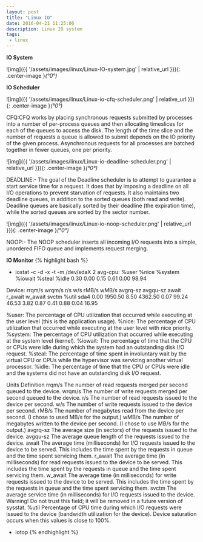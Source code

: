 ```yaml
---
layout: post
title: "Linux IO"
date: 2016-04-21 11:25:06
description: Linux IO system
tags: 
 - linux
---
```


**IO System**

![img]({{ '/assets/images/linux/Linux-IO-system.jpg' | relative_url }}){: .center-image }*(°0°)*

**IO Scheduler**

![img]({{ '/assets/images/linux/Linux-io-cfq-scheduler.png' | relative_url }}){: .center-image }*(°0°)*

CFQ:CFQ works by placing synchronous requests submitted by processes into a number of per-process queues and then allocating timeslices for each of the queues to access the disk. The length of the time slice and the number of requests a queue is allowed to submit depends on the IO priority of the given process. Asynchronous requests for all processes are batched together in fewer queues, one per priority. 

![img]({{ '/assets/images/linux/Linux-io-deadline-scheduler.png' | relative_url }}){: .center-image }*(°0°)*

DEADLINE:- The goal of the Deadline scheduler is to attempt to guarantee a start service time for a request. It does that by imposing a deadline on all I/O operations to prevent starvation of requests. It also maintains two deadline queues, in addition to the sorted queues (both read and write). Deadline queues are basically sorted by their deadline (the expiration time), while the sorted queues are sorted by the sector number.

![img]({{ '/assets/images/linux/Linux-io-noop-scheduler.png' | relative_url }}){: .center-image }*(°0°)*

NOOP:- The NOOP scheduler inserts all incoming I/O requests into a simple, unordered FIFO queue and implements request merging.

**IO Monitor**
{% highlight bash %}
 - iostat -c -d -x -t -m /dev/sdaX 2
avg-cpu:  %user   %nice %system %iowait  %steal   %idle
           0.30    0.00    0.15    0.61    0.00   98.94

Device:         rrqm/s   wrqm/s     r/s     w/s    rMB/s    wMB/s avgrq-sz avgqu-sz   await r_await w_await  svctm  %util
sda4              0.00  1950.50    8.50 4362.50     0.07    99.24    46.53     3.82    0.87    0.41    0.88   0.04  16.95

%user: The percentage of CPU utilization that occurred while executing at the user level (this is the application usage).
%nice: The percentage of CPU utilization that occurred while executing at the user level with nice priority.
%system: The percentage of CPU utilization that occurred while executing at the system level (kernel).
%iowait: The percentage of time that the CPU or CPUs were idle during which the system had an outstanding disk I/O request.
%steal: The percentage of time spent in involuntary wait by the virtual CPU or CPUs while the hypervisor was servicing another virtual processor.
%idle: The percentage of time that the CPU or CPUs were idle and the systems did not have an outstanding disk I/O request.

Units	Definition
rrqm/s	The number of read requests merged per second queued to the device.
wrqm/s	The number of write requests merged per second queued to the device.
r/s	The number of read requests issued to the device per second.
w/s	The number of write requests issued to the device per second.
rMB/s	The number of megabytes read from the device per second. (I chose to used MB/s for the output.)
wMB/s	The number of megabytes written to the device per second. (I chose to use MB/s for the output.)
avgrq-sz	The average size (in sectors) of the requests issued to the device.
avgqu-sz	The average queue length of the requests issued to the device.
await	The average time (milliseconds) for I/O requests issued to the device to be served. This includes the time spent by the requests in queue and the time spent servicing them.
r_await	The average time (in milliseconds) for read requests issued to the device to be served. This includes the time spent by the requests in queue and the time spent servicing them.
w_await	The average time (in milliseconds) for write requests issued to the device to be served. This includes the time spent by the requests in queue and the time spent servicing them.
svctm	The average service time (in milliseconds) for I/O requests issued to the device. Warning! Do not trust this field; it will be removed in a future version of sysstat.
%util	Percentage of CPU time during which I/O requests were issued to the device (bandwidth utilization for the device). Device saturation occurs when this values is close to 100%.

 - iotop
{% endhighlight %}
